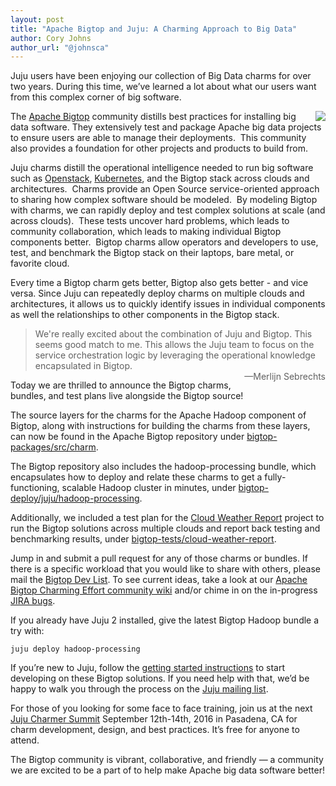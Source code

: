 ```yaml
---
layout: post
title: "Apache Bigtop and Juju: A Charming Approach to Big Data"
author: Cory Johns
author_url: "@johnsca"
---
```


Juju users have been enjoying our collection of Big Data charms for over two
years. During this time, we’ve learned a lot about what our users want from this
complex corner of big software.

<img style="float: right" src="https://insights.ubuntu.com/wp-content/uploads/15a2/pb-bigtop-300px.png" />

The [Apache Bigtop](http://bigtop.apache.org/) community distills best practices
for installing big data software. They extensively test and package Apache big
data projects to ensure users are able to manage their deployments.  This
community also provides a foundation for other projects and products to build
from.

Juju charms distill the operational intelligence needed to run big software such
as [Openstack](https://jujucharms.com/openstack),
[Kubernetes](https://jujucharms.com/observable-kubernetes), and the Bigtop stack
across clouds and architectures.  Charms provide an Open Source service-oriented
approach to sharing how complex software should be modeled.  By modeling Bigtop
with charms, we can rapidly deploy and test complex solutions at scale (and
across clouds).  These tests uncover hard problems, which leads to community
collaboration, which leads to making individual Bigtop components better.
 Bigtop charms allow operators and developers to use, test, and benchmark the
Bigtop stack on their laptops, bare metal, or favorite cloud.

Every time a Bigtop charm gets better, Bigtop also gets better - and vice versa.
Since Juju can repeatedly deploy charms on multiple clouds and architectures, it
allows us to quickly identify issues in individual components as well the
relationships to other components in the Bigtop stack.

<blockquote class="callout">
We're really excited about the combination of Juju and Bigtop. This seems good
match to me. This allows the Juju team to focus on the service orchestration
logic by leveraging the operational knowledge encapsulated in Bigtop.
<br/>
<span style="float: right">&mdash;Merlijn Sebrechts</span>
</blockquote>

Today we are thrilled to announce the Bigtop charms, bundles, and test plans
live alongside the Bigtop source!

The source layers for the charms for the Apache Hadoop component of Bigtop,
along with instructions for building the charms from these layers, can now be
found in the Apache Bigtop repository under
[bigtop-packages/src/charm](https://github.com/apache/bigtop/tree/master/bigtop-packages/src/charm).

The Bigtop repository also includes the hadoop-processing bundle, which
encapsulates how to deploy and relate these charms to get a fully-functioning,
scalable Hadoop cluster in minutes, under
[bigtop-deploy/juju/hadoop-processing](https://github.com/apache/bigtop/tree/master/bigtop-deploy/juju/hadoop-processing).

Additionally, we included a test plan for the [Cloud Weather
Report](https://github.com/juju-solutions/cloud-weather-report) project to run
the Bigtop solutions across multiple clouds and report back testing and
benchmarking results, under
[bigtop-tests/cloud-weather-report](https://github.com/apache/bigtop/tree/master/bigtop-tests/cloud-weather-report).

Jump in and submit a pull request for any of those charms or bundles. If there
is a specific workload that you would like to share with others, please mail the
[Bigtop Dev List](http://bigtop.apache.org/mail-lists.html). To see current
ideas, take a look at our [Apache Bigtop Charming Effort community
wiki](https://github.com/juju-solutions/bigdata-community/wiki/Apache-Bigtop)
and/or chime in on the in-progress [JIRA bugs][].

If you already have Juju 2 installed, give the latest Bigtop Hadoop bundle a try
with:

    juju deploy hadoop-processing

<script async src="https://assets.ubuntu.com/v1/juju-cards-v1.3.0.js"></script>
<div class="juju-card" data-id="hadoop-processing"></div>

If you’re new to Juju, follow the [getting started
instructions](https://jujucharms.com/docs/devel/getting-started) to start
developing on these Bigtop solutions. If you need help with that, we’d be happy
to walk you through the process on the [Juju mailing
list](https://lists.ubuntu.com/mailman/listinfo/juju).

For those of you looking for some face to face training, join us at the next
[Juju Charmer Summit](http://summit.juju.solutions/) September 12th-14th, 2016
in Pasadena, CA for charm development, design, and best practices. It’s free for
anyone to attend.

The Bigtop community is vibrant, collaborative, and friendly &mdash; a community we
are excited to be a part of to help make Apache big data software better!


[JIRA bugs]: https://issues.apache.org/jira/issues/?jql=project%20%3D%20BIGTOP%20AND%20reporter%20in%20(ktsakalozos%2C%20arosales%2C%20kwmonroe%2C%20AndrewMcLeod%2C%20petevg%2C%20johnsca)
